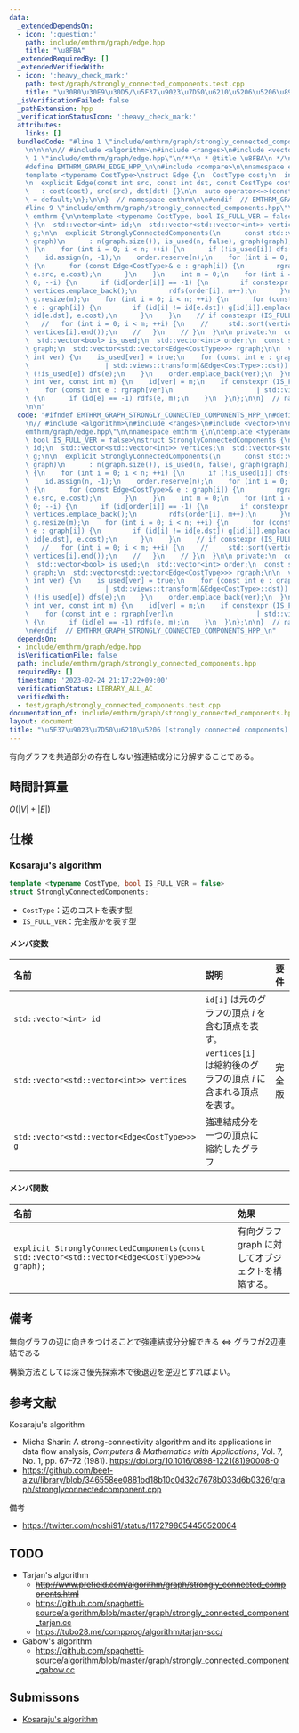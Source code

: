 ```yaml
---
data:
  _extendedDependsOn:
  - icon: ':question:'
    path: include/emthrm/graph/edge.hpp
    title: "\u8FBA"
  _extendedRequiredBy: []
  _extendedVerifiedWith:
  - icon: ':heavy_check_mark:'
    path: test/graph/strongly_connected_components.test.cpp
    title: "\u30B0\u30E9\u30D5/\u5F37\u9023\u7D50\u6210\u5206\u5206\u89E3"
  _isVerificationFailed: false
  _pathExtension: hpp
  _verificationStatusIcon: ':heavy_check_mark:'
  attributes:
    links: []
  bundledCode: "#line 1 \"include/emthrm/graph/strongly_connected_components.hpp\"\
    \n\n\n\n// #include <algorithm>\n#include <ranges>\n#include <vector>\n\n#line\
    \ 1 \"include/emthrm/graph/edge.hpp\"\n/**\n * @title \u8FBA\n */\n\n#ifndef EMTHRM_GRAPH_EDGE_HPP_\n\
    #define EMTHRM_GRAPH_EDGE_HPP_\n\n#include <compare>\n\nnamespace emthrm {\n\n\
    template <typename CostType>\nstruct Edge {\n  CostType cost;\n  int src, dst;\n\
    \n  explicit Edge(const int src, const int dst, const CostType cost = 0)\n   \
    \   : cost(cost), src(src), dst(dst) {}\n\n  auto operator<=>(const Edge& x) const\
    \ = default;\n};\n\n}  // namespace emthrm\n\n#endif  // EMTHRM_GRAPH_EDGE_HPP_\n\
    #line 9 \"include/emthrm/graph/strongly_connected_components.hpp\"\n\nnamespace\
    \ emthrm {\n\ntemplate <typename CostType, bool IS_FULL_VER = false>\nstruct StronglyConnectedComponents\
    \ {\n  std::vector<int> id;\n  std::vector<std::vector<int>> vertices;\n  std::vector<std::vector<Edge<CostType>>>\
    \ g;\n\n  explicit StronglyConnectedComponents(\n      const std::vector<std::vector<Edge<CostType>>>&\
    \ graph)\n      : n(graph.size()), is_used(n, false), graph(graph), rgraph(n)\
    \ {\n    for (int i = 0; i < n; ++i) {\n      if (!is_used[i]) dfs(i);\n    }\n\
    \    id.assign(n, -1);\n    order.reserve(n);\n    for (int i = 0; i < n; ++i)\
    \ {\n      for (const Edge<CostType>& e : graph[i]) {\n        rgraph[e.dst].emplace_back(e.dst,\
    \ e.src, e.cost);\n      }\n    }\n    int m = 0;\n    for (int i = n - 1; i >=\
    \ 0; --i) {\n      if (id[order[i]] == -1) {\n        if constexpr (IS_FULL_VER)\
    \ vertices.emplace_back();\n        rdfs(order[i], m++);\n      }\n    }\n   \
    \ g.resize(m);\n    for (int i = 0; i < n; ++i) {\n      for (const Edge<CostType>&\
    \ e : graph[i]) {\n        if (id[i] != id[e.dst]) g[id[i]].emplace_back(id[i],\
    \ id[e.dst], e.cost);\n      }\n    }\n    // if constexpr (IS_FULL_VER) {\n \
    \   //   for (int i = 0; i < m; ++i) {\n    //     std::sort(vertices[i].begin(),\
    \ vertices[i].end());\n    //   }\n    // }\n  }\n\n private:\n  const int n;\n\
    \  std::vector<bool> is_used;\n  std::vector<int> order;\n  const std::vector<std::vector<Edge<CostType>>>\
    \ graph;\n  std::vector<std::vector<Edge<CostType>>> rgraph;\n\n  void dfs(const\
    \ int ver) {\n    is_used[ver] = true;\n    for (const int e : graph[ver]\n  \
    \                   | std::views::transform(&Edge<CostType>::dst)) {\n      if\
    \ (!is_used[e]) dfs(e);\n    }\n    order.emplace_back(ver);\n  }\n\n  void rdfs(const\
    \ int ver, const int m) {\n    id[ver] = m;\n    if constexpr (IS_FULL_VER) vertices.back().emplace_back(ver);\n\
    \    for (const int e : rgraph[ver]\n                     | std::views::transform(&Edge<CostType>::dst))\
    \ {\n      if (id[e] == -1) rdfs(e, m);\n    }\n  }\n};\n\n}  // namespace emthrm\n\
    \n\n"
  code: "#ifndef EMTHRM_GRAPH_STRONGLY_CONNECTED_COMPONENTS_HPP_\n#define EMTHRM_GRAPH_STRONGLY_CONNECTED_COMPONENTS_HPP_\n\
    \n// #include <algorithm>\n#include <ranges>\n#include <vector>\n\n#include \"\
    emthrm/graph/edge.hpp\"\n\nnamespace emthrm {\n\ntemplate <typename CostType,\
    \ bool IS_FULL_VER = false>\nstruct StronglyConnectedComponents {\n  std::vector<int>\
    \ id;\n  std::vector<std::vector<int>> vertices;\n  std::vector<std::vector<Edge<CostType>>>\
    \ g;\n\n  explicit StronglyConnectedComponents(\n      const std::vector<std::vector<Edge<CostType>>>&\
    \ graph)\n      : n(graph.size()), is_used(n, false), graph(graph), rgraph(n)\
    \ {\n    for (int i = 0; i < n; ++i) {\n      if (!is_used[i]) dfs(i);\n    }\n\
    \    id.assign(n, -1);\n    order.reserve(n);\n    for (int i = 0; i < n; ++i)\
    \ {\n      for (const Edge<CostType>& e : graph[i]) {\n        rgraph[e.dst].emplace_back(e.dst,\
    \ e.src, e.cost);\n      }\n    }\n    int m = 0;\n    for (int i = n - 1; i >=\
    \ 0; --i) {\n      if (id[order[i]] == -1) {\n        if constexpr (IS_FULL_VER)\
    \ vertices.emplace_back();\n        rdfs(order[i], m++);\n      }\n    }\n   \
    \ g.resize(m);\n    for (int i = 0; i < n; ++i) {\n      for (const Edge<CostType>&\
    \ e : graph[i]) {\n        if (id[i] != id[e.dst]) g[id[i]].emplace_back(id[i],\
    \ id[e.dst], e.cost);\n      }\n    }\n    // if constexpr (IS_FULL_VER) {\n \
    \   //   for (int i = 0; i < m; ++i) {\n    //     std::sort(vertices[i].begin(),\
    \ vertices[i].end());\n    //   }\n    // }\n  }\n\n private:\n  const int n;\n\
    \  std::vector<bool> is_used;\n  std::vector<int> order;\n  const std::vector<std::vector<Edge<CostType>>>\
    \ graph;\n  std::vector<std::vector<Edge<CostType>>> rgraph;\n\n  void dfs(const\
    \ int ver) {\n    is_used[ver] = true;\n    for (const int e : graph[ver]\n  \
    \                   | std::views::transform(&Edge<CostType>::dst)) {\n      if\
    \ (!is_used[e]) dfs(e);\n    }\n    order.emplace_back(ver);\n  }\n\n  void rdfs(const\
    \ int ver, const int m) {\n    id[ver] = m;\n    if constexpr (IS_FULL_VER) vertices.back().emplace_back(ver);\n\
    \    for (const int e : rgraph[ver]\n                     | std::views::transform(&Edge<CostType>::dst))\
    \ {\n      if (id[e] == -1) rdfs(e, m);\n    }\n  }\n};\n\n}  // namespace emthrm\n\
    \n#endif  // EMTHRM_GRAPH_STRONGLY_CONNECTED_COMPONENTS_HPP_\n"
  dependsOn:
  - include/emthrm/graph/edge.hpp
  isVerificationFile: false
  path: include/emthrm/graph/strongly_connected_components.hpp
  requiredBy: []
  timestamp: '2023-02-24 21:17:22+09:00'
  verificationStatus: LIBRARY_ALL_AC
  verifiedWith:
  - test/graph/strongly_connected_components.test.cpp
documentation_of: include/emthrm/graph/strongly_connected_components.hpp
layout: document
title: "\u5F37\u9023\u7D50\u6210\u5206 (strongly connected components) \u5206\u89E3"
---
```


有向グラフを共通部分の存在しない強連結成分に分解することである。


## 時間計算量

$O(\lvert V \rvert + \lvert E \rvert)$


## 仕様

### Kosaraju's algorithm

```cpp
template <typename CostType, bool IS_FULL_VER = false>
struct StronglyConnectedComponents;
```

- `CostType`：辺のコストを表す型
- `IS_FULL_VER`：完全版かを表す型

#### メンバ変数

|名前|説明|要件|
|:--|:--|:--|
|`std::vector<int> id`|`id[i]` は元のグラフの頂点 $i$ を含む頂点を表す。||
|`std::vector<std::vector<int>> vertices`|`vertices[i]` は縮約後のグラフの頂点 $i$ に含まれる頂点を表す。|完全版|
|`std::vector<std::vector<Edge<CostType>>> g`|強連結成分を一つの頂点に縮約したグラフ||

#### メンバ関数

|名前|効果|
|:--|:--|
|`explicit StronglyConnectedComponents(const std::vector<std::vector<Edge<CostType>>>& graph);`|有向グラフ $\mathrm{graph}$ に対してオブジェクトを構築する。|


## 備考

無向グラフの辺に向きをつけることで強連結成分分解できる $\Leftrightarrow$ グラフが2辺連結である

構築方法としては深さ優先探索木で後退辺を逆辺とすればよい。


## 参考文献

Kosaraju's algorithm
- Micha Sharir: A strong-connectivity algorithm and its applications in data flow analysis, *Computers & Mathematics with Applications*, Vol. 7, No. 1, pp. 67–72 (1981). https://doi.org/10.1016/0898-1221(81)90008-0
- https://github.com/beet-aizu/library/blob/346558ee0881bd18b10c0d32d7678b033d6b0326/graph/stronglyconnectedcomponent.cpp

備考
- https://twitter.com/noshi91/status/1172798654450520064


## TODO

- Tarjan's algorithm
  - ~~http://www.prefield.com/algorithm/graph/strongly_connected_components.html~~
  - https://github.com/spaghetti-source/algorithm/blob/master/graph/strongly_connected_component_tarjan.cc
  - https://tubo28.me/compprog/algorithm/tarjan-scc/
- Gabow's algorithm
  - https://github.com/spaghetti-source/algorithm/blob/master/graph/strongly_connected_component_gabow.cc


## Submissons

- [Kosaraju's algorithm](https://judge.yosupo.jp/submission/4441)
